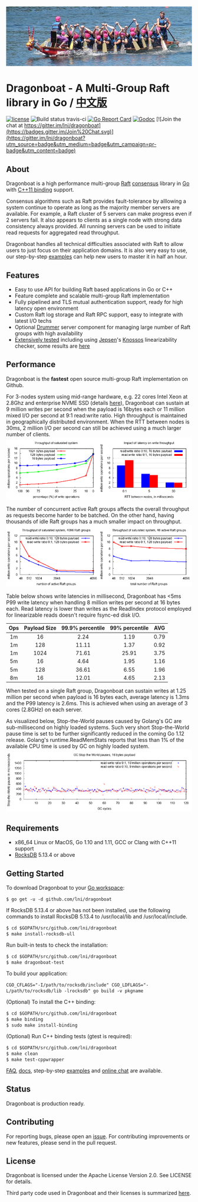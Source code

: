 ![dragonboat](./doc/dragonboat.jpg)
# Dragonboat - A Multi-Group Raft library in Go / [中文版](README.CHS.md) ##
[![license](http://img.shields.io/badge/license-Apache2-blue.svg)](https://github.com/lni/dragonboat/blob/master/LICENSE)
![Build status travis-ci](https://travis-ci.com/lni/dragonboat.svg?branch=master)
[![Go Report Card](https://goreportcard.com/badge/github.com/lni/dragonboat)](https://goreportcard.com/report/github.com/lni/dragonboat)
[![Godoc](http://img.shields.io/badge/go-documentation-blue.svg)](https://godoc.org/github.com/lni/dragonboat)
[![Join the chat at https://gitter.im/lni/dragonboat](https://badges.gitter.im/Join%20Chat.svg)](https://gitter.im/lni/dragonboat?utm_source=badge&utm_medium=badge&utm_campaign=pr-badge&utm_content=badge)

## About ##
Dragonboat is a high performance multi-group [Raft](https://raft.github.io/) [consensus](https://en.wikipedia.org/wiki/Consensus_(computer_science)) library in [Go](https://golang.org/) with [C++11 binding](/binding) support.

Consensus algorithms such as Raft provides fault-tolerance by alllowing a system continue to operate as long as the majority member servers are available. For example, a Raft cluster of 5 servers can make progress even if 2 servers fail. It also appears to clients as a single node with strong data consistency always provided. All running servers can be used to initiate read requests for aggregated read throughput.

Dragonboat handles all technical difficulties associated with Raft to allow users to just focus on their application domains. It is also very easy to use, our step-by-step [examples](https://github.com/lni/dragonboat-example) can help new users to master it in half an hour.

## Features ##
* Easy to use API for building Raft based applications in Go or C++
* Feature complete and scalable multi-group Raft implementation
* Fully pipelined and TLS mutual authentication support, ready for high latency open environment
* Custom Raft log storage and Raft RPC support, easy to integrate with latest I/O techs
* Optional [Drummer](/drummer) server component for managing large number of Raft groups with high availability
* [Extensively tested](/doc/test.md) including using [Jepsen](https://aphyr.com/tags/jepsen)'s [Knossos](https://github.com/jepsen-io/knossos) linearizability checker, some results are [here](https://github.com/lni/knossos-data)

## Performance ##
Dragonboat is the __fastest__ open source multi-group Raft implementation on Github. 

For 3-nodes system using mid-range hardware, e.g. 22 cores Intel Xeon at 2.8Ghz and enterprise NVME SSD (details [here](doc/test.md)), Dragonboat can sustain at 9 million writes per second when the payload is 16bytes each or 11 million mixed I/O per second at 9:1 read:write ratio. High throughput is maintained in geographically distributed environment. When the RTT between nodes is 30ms, 2 million I/O per second can still be achieved using a much larger number of clients.
![throughput](./doc/throughput.png)

The number of concurrent active Raft groups affects the overall throughput as requests become harder to be batched. On the other hand, having thousands of idle Raft groups has a much smaller impact on throughput.
![nodes](./doc/nodes.png)

Table below shows write latencies in millisecond, Dragonboat has <5ms P99 write latency when handling 8 million writes per second at 16 bytes each. Read latency is lower than writes as the ReadIndex protocol employed for linearizable reads doesn't require fsync-ed disk I/O.

|Ops|Payload Size|99.9% percentile|99% percentile|AVG|
|:-:|:----------:|:--:|:-:|:-:|
|1m|16|2.24|1.19|0.79|
|1m|128|11.11|1.37|0.92|
|1m|1024|71.61|25.91|3.75|
|5m|16|4.64|1.95|1.16|
|5m|128|36.61|6.55|1.96|
|8m|16|12.01|4.65|2.13|

When tested on a single Raft group, Dragonboat can sustain writes at 1.25 million per second when payload is 16 bytes each, average latency is 1.3ms and the P99 latency is 2.6ms. This is achieved when using an average of 3 cores (2.8GHz) on each server.

As visualized below, Stop-the-World pauses caused by Golang's GC are sub-millisecond on highly loaded systems. Such very short Stop-the-World pause time is set to be further significantly reduced in the coming Go 1.12 release. Golang's runtime.ReadMemStats reports that less than 1% of the available CPU time is used by GC on highly loaded system.
![stw](./doc/stw.png)

## Requirements ##
* x86_64 Linux or MacOS, Go 1.10 and 1.11, GCC or Clang with C++11 support
* [RocksDB](https://github.com/facebook/rocksdb/blob/master/INSTALL.md) 5.13.4 or above


## Getting Started ##
To download Dragonboat to your [Go workspace](https://golang.org/doc/install):
```
$ go get -u -d github.com/lni/dragonboat
```
If RocksDB 5.13.4 or above has not been installed, use the following commands to install RocksDB 5.13.4 to /usr/local/lib and /usr/local/include.
```
$ cd $GOPATH/src/github.com/lni/dragonboat
$ make install-rocksdb-ull
```
Run built-in tests to check the installation:
```
$ cd $GOPATH/src/github.com/lni/dragonboat
$ make dragonboat-test
```
To build your application:
```
CGO_CFLAGS="-I/path/to/rocksdb/include" CGO_LDFLAGS="-L/path/to/rocksdb/lib -lrocksdb" go build -v pkgname
```
(Optional) To install the C++ binding:
```
$ cd $GOPATH/src/github.com/lni/dragonboat
$ make binding
$ sudo make install-binding
```
(Optional) Run C++ binding tests (gtest is required):
```
$ cd $GOPATH/src/github.com/lni/dragonboat
$ make clean
$ make test-cppwrapper
```

[FAQ](https://github.com/lni/dragonboat/wiki/FAQ), [docs](https://godoc.org/github.com/lni/dragonboat), step-by-step [examples](https://github.com/lni/dragonboat-example) and [online chat](https://gitter.im/lni/dragonboat) are available.

## Status ##
Dragonboat is production ready.

## Contributing ##
For reporting bugs, please open an [issue](https://github.com/lni/dragonboat/issues/new). For contributing improvements or new features, please send in the pull request.

## License ##
Dragonboat is licensed under the Apache License Version 2.0. See LICENSE for details.

Third party code used in Dragonboat and their licenses is summarized [here](COPYRIGHT).
